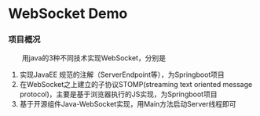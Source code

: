 # WebSocket Demo
### 项目概况
&emsp;&emsp;用java的3种不同技术实现WebSocket，分别是
1. 实现JavaEE 规范的注解（ServerEndpoint等），为Springboot项目
2. 在WebSocket之上建立的子协议STOMP(streaming text oriented message protocol)，主要是基于浏览器执行的JS实现，为Springboot项目
3. 基于开源组件Java-WebSocket实现，用Main方法启动Server线程即可